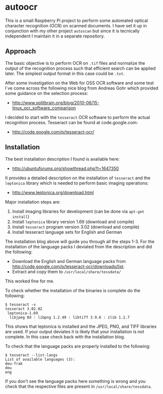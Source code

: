 autoocr
=======

This is a small Raspberry Pi project to perform some automated optical character recognition (OCR) 
on scanned documents. 
I have set it up in conjunction with my other project `autoscan` but since it is tecnically independent 
I maintain it in a separate repository.


Approach
--------

The basic objective is to perform OCR on `.tif` files and normalize the output of the recognition process such 
that efficient search can be applied later.
The simplest output format in this case could be `.txt`.

After some investigation on the Web for OSS OCR software and some test I`ve come across the following nice blog 
from Andreas Gohr which provided some guidance on the selection process:

* http://www.splitbrain.org/blog/2010-06/15-linux_ocr_software_comparison

I decided to start with the `tesseract` OCR software to perform the actual recognition process. 
Tesseract can be found at code.google.com:

* http://code.google.com/p/tesseract-ocr/


Installation
------------

The best installation description I found is available here:

* http://ubuntuforums.org/showthread.php?t=1647350

It provides a detailed description on the installation of `tesseract` and the `leptonica` library which is needed to perform basic imaging operations:

* http://www.leptonica.org/download.html

Major installation steps are:

1. Install imaging libraries for development (can be done via `apt-get install`)
2. Install `leptonica` library version 1.69 (download and compile)
3. Install `tesseract` program version 3.02 (download and compile)
3. Install tesseract language sets for English and German

The installation blog above will guide you through all the steps 1-3. 
For the installation of the language packs I deviated from the description and did the following:

* Download the English and German language packs from http://code.google.com/p/tesseract-ocr/downloads/list.
* Extract and copy them to `/usr/local/share/tessdata/`

This worked fine for me.

To check whether the installation of the binaries is complete do the following:

    $ tesseract -v
    tesseract 3.02.02
	 leptonica-1.69
      libjpeg 8d : libpng 1.2.49 : libtiff 3.9.6 : zlib 1.2.7

This shows that leptonica is installed and the JPEG, PNG, and TIFF libraries are used. 
If your output deviates it is likely that your installation is not complete. 
In this case check back with the installation blog.

To check that the language packs are properly installed to the following:

    $ tesseract --list-langs
    List of available languages (3):
    deu-frak
    deu
    eng

If you don't see the language packs here something is wrong and you check that the respective files 
are present in `/usr/local/share/tessdata`.





